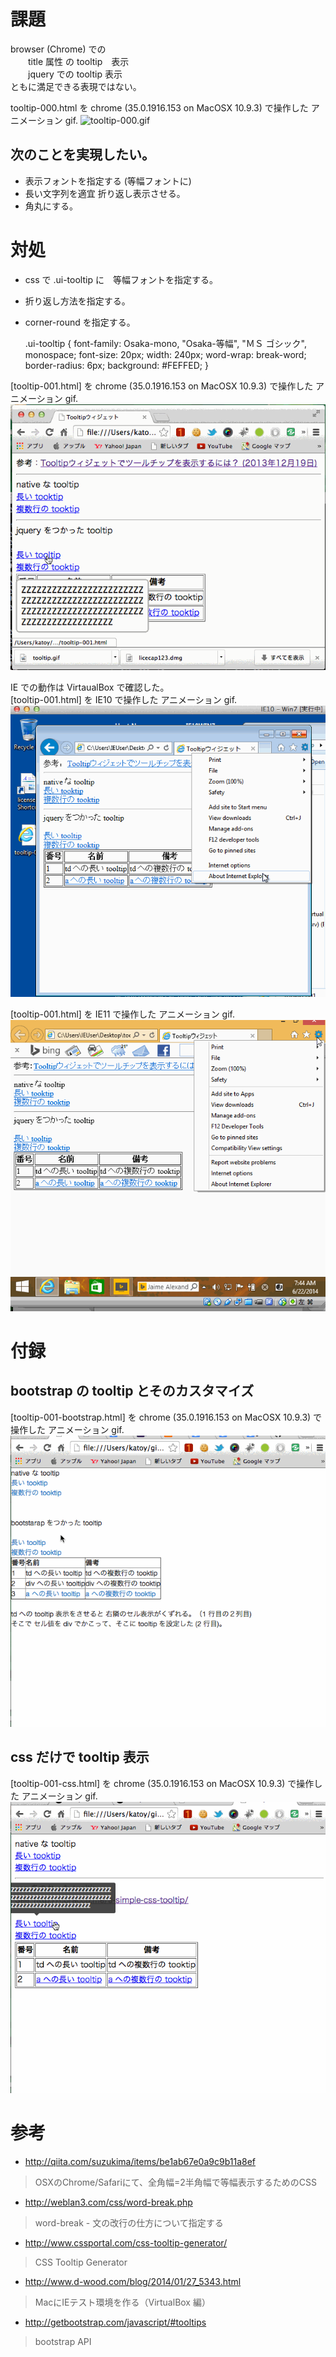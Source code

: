 
# 課題
browser (Chrome) での  
　　title 属性 の tooltip　表示  
　　jquery での tooltip 表示  
ともに満足できる表現ではない。  

tooltip-000.html を chrome (35.0.1916.153 on MacOSX 10.9.3) で操作した アニメーション gif.
![tooltip-000.gif](tooltip-000.gif)

## 次のことを実現したい。
- 表示フォントを指定する (等幅フォントに)
- 長い文字列を適宜 折り返し表示させる。
- 角丸にする。


# 対処

- css で .ui-tooltip に　等幅フォントを指定する。
- 折り返し方法を指定する。
- corner-round を指定する。

    .ui-tooltip {
      font-family: Osaka-mono, "Osaka-等幅", "ＭＳ ゴシック", monospace; font-size: 20px;
      width: 240px;
      word-wrap: break-word;
      border-radius: 6px;
      background: #FEFFED;
    }

[tooltip-001.html] を chrome (35.0.1916.153 on MacOSX 10.9.3) で操作した アニメーション gif.
![tooltip-001.gif](tooltip-001.gif)

IE での動作は VirtaualBox で確認した。  
[tooltip-001.html] を IE10 で操作した アニメーション gif.
![tooltip-001.gif](tooltip-001-IE10.gif)

[tooltip-001.html] を IE11 で操作した アニメーション gif.
![tooltip-001.gif](tooltip-001-IE11.gif)

# 付録

## bootstrap の tooltip とそのカスタマイズ

[tooltip-001-bootstrap.html] を chrome (35.0.1916.153 on MacOSX 10.9.3) で操作した アニメーション gif.
![tooltip-001.gif](tooltip-001-bootstrap.gif)

## css だけで tooltip 表示

[tooltip-001-css.html] を chrome (35.0.1916.153 on MacOSX 10.9.3) で操作した アニメーション gif.
![tooltip-001.gif](tooltip-001-css.gif)



# 参考

- http://qiita.com/suzukima/items/be1ab67e0a9c9b11a8ef  
 > OSXのChrome/Safariにて、全角幅=2半角幅で等幅表示するためのCSS  

- http://weblan3.com/css/word-break.php  
 > word-break - 文の改行の仕方について指定する  

- http://www.cssportal.com/css-tooltip-generator/  
 > CSS Tooltip Generator  

- http://www.d-wood.com/blog/2014/01/27_5343.html  
 > MacにIEテスト環境を作る（VirtualBox 編）  

- http://getbootstrap.com/javascript/#tooltips  
 > bootstrap API  
